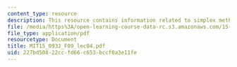 ```yaml
---
content_type: resource
description: This resource contains information related to simplex method II.
file: /media/https%3A/open-learning-course-data-rc.s3.amazonaws.com/15-093j-optimization-methods-fall-2009/227bd50822ccfd66c653bccf0a3e11fe_MIT15_093J_F09_lec04.pdf
file_type: application/pdf
resourcetype: Document
title: MIT15_093J_F09_lec04.pdf
uid: 227bd508-22cc-fd66-c653-bccf0a3e11fe
---
```

